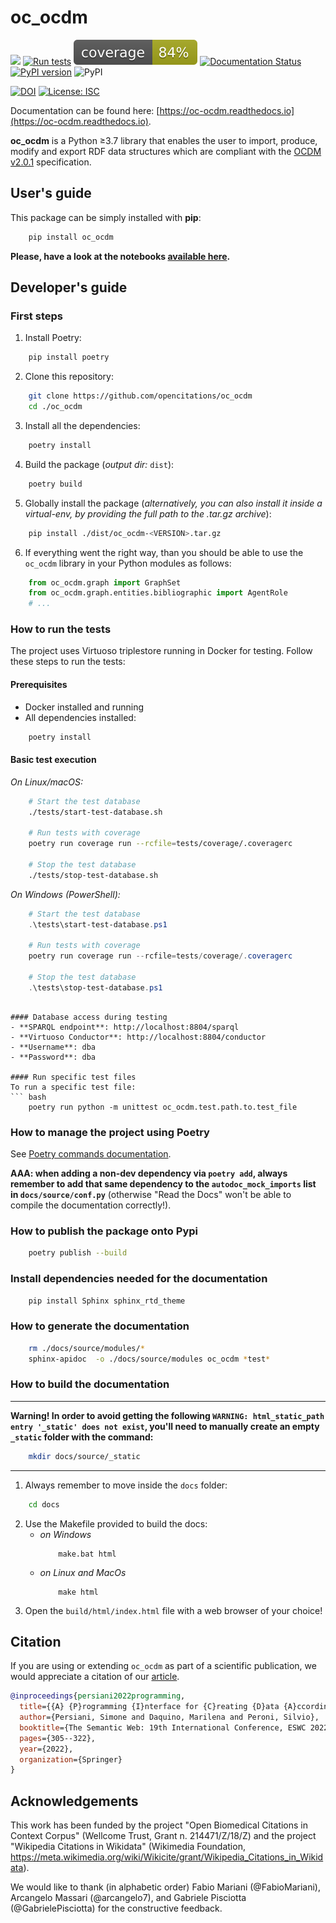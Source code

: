 # oc_ocdm
[<img src="https://img.shields.io/badge/powered%20by-OpenCitations-%239931FC?labelColor=2D22DE" />](http://opencitations.net)
[![Run tests](https://github.com/opencitations/oc_ocdm/actions/workflows/run_tests.yml/badge.svg)](https://github.com/opencitations/oc_ocdm/actions/workflows/run_tests.yml)
![Coverage](https://raw.githubusercontent.com/opencitations/oc_ocdm/master/tests/coverage/coverage.svg)
[![Documentation Status](https://readthedocs.org/projects/oc-ocdm/badge/?version=latest)](https://oc-ocdm.readthedocs.io/en/latest/?badge=latest)
[![PyPI version](https://badge.fury.io/py/oc-ocdm.svg)](https://badge.fury.io/py/oc-ocdm)
![PyPI](https://img.shields.io/pypi/pyversions/oc_meta)

[![DOI](https://zenodo.org/badge/322327342.svg)](https://zenodo.org/badge/latestdoi/322327342)
[![License: ISC](https://img.shields.io/badge/License-ISC-blue.svg)](https://opensource.org/licenses/ISC)

Documentation can be found here: [https://oc-ocdm.readthedocs.io](https://oc-ocdm.readthedocs.io).

**oc_ocdm** is a Python &ge;3.7 library that enables the user to import, produce, modify and export RDF data
structures which are compliant with the [OCDM v2.0.1](https://figshare.com/articles/Metadata_for_the_OpenCitations_Corpus/3443876) specification.

## User's guide
This package can be simply installed with **pip**:
``` bash
    pip install oc_ocdm
```
**Please, have a look at the notebooks [available here](https://github.com/opencitations/oc_ocdm/blob/master/notebooks/).**

## Developer's guide

### First steps
  1. Install Poetry:
``` bash
    pip install poetry
```
  2. Clone this repository:
``` bash
    git clone https://github.com/opencitations/oc_ocdm
    cd ./oc_ocdm
```
  3. Install all the dependencies:
``` bash
    poetry install
```
  4. Build the package (_output dir:_ `dist`):
``` bash
    poetry build
```
  5. Globally install the package (_alternatively, you can also install it inside a virtual-env,
  by providing the full path to the .tar.gz archive_):
``` bash
    pip install ./dist/oc_ocdm-<VERSION>.tar.gz
```
  6. If everything went the right way, than you should be able to use the `oc_ocdm` library in your Python modules as follows:
``` python
    from oc_ocdm.graph import GraphSet
    from oc_ocdm.graph.entities.bibliographic import AgentRole
    # ...
```

### How to run the tests

The project uses Virtuoso triplestore running in Docker for testing. Follow these steps to run the tests:

#### Prerequisites
- Docker installed and running
- All dependencies installed:
``` bash
    poetry install
```

#### Basic test execution

_On Linux/macOS:_
``` bash
    # Start the test database
    ./tests/start-test-database.sh
    
    # Run tests with coverage
    poetry run coverage run --rcfile=tests/coverage/.coveragerc
    
    # Stop the test database
    ./tests/stop-test-database.sh
```

_On Windows (PowerShell):_
``` powershell
    # Start the test database
    .\tests\start-test-database.ps1
    
    # Run tests with coverage
    poetry run coverage run --rcfile=tests/coverage/.coveragerc
    
    # Stop the test database
    .\tests\stop-test-database.ps1
```
```

#### Database access during testing
- **SPARQL endpoint**: http://localhost:8804/sparql
- **Virtuoso Conductor**: http://localhost:8804/conductor
- **Username**: dba
- **Password**: dba

#### Run specific test files
To run a specific test file:
``` bash
    poetry run python -m unittest oc_ocdm.test.path.to.test_file
```

### How to manage the project using Poetry
See [Poetry commands documentation](https://python-poetry.org/docs/cli/).

**AAA: when adding a non-dev dependency via `poetry add`, always remember to add
that same dependency to the `autodoc_mock_imports` list in `docs/source/conf.py`**
(otherwise "Read the Docs" won't be able to compile the documentation correctly!).

### How to publish the package onto Pypi
``` bash
    poetry publish --build
```
### Install dependencies needed for the documentation
``` bash
    pip install Sphinx sphinx_rtd_theme
```
### How to generate the documentation
``` bash
    rm ./docs/source/modules/*
    sphinx-apidoc  -o ./docs/source/modules oc_ocdm *test*
```

### How to build the documentation
___
**Warning! In order to avoid getting the following `WARNING: html_static_path entry '_static' does not exist`, you'll
need to manually create an empty `_static` folder with the command:**
``` bash
    mkdir docs/source/_static
```
___
  1. Always remember to move inside the `docs` folder:
``` bash
    cd docs
```
  2. Use the Makefile provided to build the docs:
      + _on Windows_
        ```
            make.bat html
        ```
      + _on Linux and MacOs_
        ```
            make html
        ```
  3. Open the `build/html/index.html` file with a web browser of your choice!

## Citation
If you are using or extending `oc_ocdm` as part of a scientific publication, we would appreciate a citation of our [article](https://link.springer.com/chapter/10.1007/978-3-031-06981-9_18).

```bibtex
@inproceedings{persiani2022programming,
  title={{A} {P}rogramming {I}nterface for {C}reating {D}ata {A}ccording to the {SPAR} {O}ntologies and the {O}pen{C}itations {D}ata {M}odel},
  author={Persiani, Simone and Daquino, Marilena and Peroni, Silvio},
  booktitle={The Semantic Web: 19th International Conference, ESWC 2022, Hersonissos, Crete, Greece, May 29--June 2, 2022, Proceedings},
  pages={305--322},
  year={2022},
  organization={Springer}
}
```

## Acknowledgements
This work has been funded by the project "Open Biomedical Citations in Context Corpus"
(Wellcome Trust, Grant n. 214471/Z/18/Z) and the project "Wikipedia Citations in Wikidata"
(Wikimedia Foundation, https://meta.wikimedia.org/wiki/Wikicite/grant/Wikipedia_Citations_in_Wikidata).

We would like to thank (in alphabetic order) Fabio Mariani (@FabioMariani), Arcangelo
Massari (@arcangelo7), and Gabriele Pisciotta (@GabrielePisciotta) for the constructive feedback.
